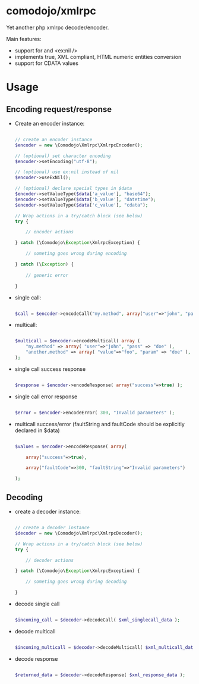 # comodojo/xmlrpc

Yet another php xmlrpc decoder/encoder.

Main features:

- support for <nil /> and <ex:nil />
- implements true, XML compliant, HTML numeric entities conversion
- support for CDATA values

# Usage

## Encoding request/response

-	Create an encoder instance:

	```php
	
	// create an encoder instance
	$encoder = new \Comodojo\Xmlrpc\XmlrpcEncoder();

	// (optional) set character encoding
	$encoder->setEncoding("utf-8");

	// (optional) use ex:nil instead of nil
	$encoder->useExNil();

	// (optional) declare special types in $data
	$encoder->setValueType($data['a_value'], "base64");
	$encoder->setValueType($data['b_value'], "datetime");
	$encoder->setValueType($data['c_value'], "cdata");
	
	// Wrap actions in a try/catch block (see below)
	try {

		// encoder actions

	} catch (\Comodojo\Exception\XmlrpcException) {

		// someting goes wrong during encoding

	} catch (\Exception) {
		
		// generic error

	}

	```

-	single call:

	```php
	
	$call = $encoder->encodeCall("my.method", array("user"=>"john", "pass" => "doe")) ;

	```

-	multicall:

	```php
	
	$multicall = $encoder->encodeMulticall( array (
		"my.method" => array( "user"=>"john", "pass" => "doe" ),
		"another.method" => array( "value"=>"foo", "param" => "doe" ),
	);

	```

-	single call success response

	```php
	
	$response = $encoder->encodeResponse( array("success"=>true) );

	```

-	single call error response

	```php
	
	$error = $encoder->encodeError( 300, "Invalid parameters" );

	```

-	multicall success/error (faultString and faultCode should be explicitly declared in $data)

	```php
	
	$values = $encoder->encodeResponse( array(

		array("success"=>true),

		array("faultCode"=>300, "faultString"=>"Invalid parameters")

	);

	```

## Decoding 

-	create a decoder instance:

	```php
	
	// create a decoder instance
	$decoder = new \Comodojo\Xmlrpc\XmlrpcDecoder();
	
	// Wrap actions in a try/catch block (see below)
	try {

		// decoder actions

	} catch (\Comodojo\Exception\XmlrpcException) {

		// someting goes wrong during decoding

	}

	```

-	decode single call

	```php
	
	$incoming_call = $decoder->decodeCall( $xml_singlecall_data );

	```

-	decode multicall

	```php
	
	$incoming_multicall = $decoder->decodeMulticall( $xml_multicall_data );

	```

-	decode response
	
	```php
	
	$returned_data = $decoder->decodeResponse( $xml_response_data );

	```
